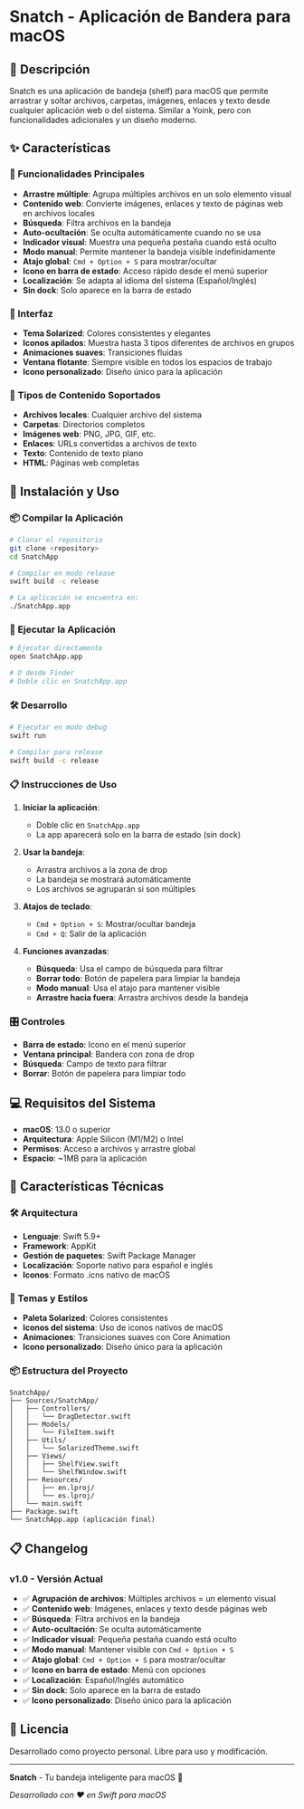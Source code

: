 # Snatch - Aplicación de Bandera para macOS

## 🎯 Descripción
Snatch es una aplicación de bandeja (shelf) para macOS que permite arrastrar y soltar archivos, carpetas, imágenes, enlaces y texto desde cualquier aplicación web o del sistema. Similar a Yoink, pero con funcionalidades adicionales y un diseño moderno.

## ✨ Características

### 🎯 Funcionalidades Principales
- **Arrastre múltiple**: Agrupa múltiples archivos en un solo elemento visual
- **Contenido web**: Convierte imágenes, enlaces y texto de páginas web en archivos locales
- **Búsqueda**: Filtra archivos en la bandeja
- **Auto-ocultación**: Se oculta automáticamente cuando no se usa
- **Indicador visual**: Muestra una pequeña pestaña cuando está oculto
- **Modo manual**: Permite mantener la bandeja visible indefinidamente
- **Atajo global**: `Cmd + Option + S` para mostrar/ocultar
- **Icono en barra de estado**: Acceso rápido desde el menú superior
- **Localización**: Se adapta al idioma del sistema (Español/Inglés)
- **Sin dock**: Solo aparece en la barra de estado

### 🎨 Interfaz
- **Tema Solarized**: Colores consistentes y elegantes
- **Iconos apilados**: Muestra hasta 3 tipos diferentes de archivos en grupos
- **Animaciones suaves**: Transiciones fluidas
- **Ventana flotante**: Siempre visible en todos los espacios de trabajo
- **Icono personalizado**: Diseño único para la aplicación

### 📁 Tipos de Contenido Soportados
- **Archivos locales**: Cualquier archivo del sistema
- **Carpetas**: Directorios completos
- **Imágenes web**: PNG, JPG, GIF, etc.
- **Enlaces**: URLs convertidas a archivos de texto
- **Texto**: Contenido de texto plano
- **HTML**: Páginas web completas

## 🚀 Instalación y Uso

### 📦 Compilar la Aplicación
```bash
# Clonar el repositorio
git clone <repository>
cd SnatchApp

# Compilar en modo release
swift build -c release

# La aplicación se encuentra en:
./SnatchApp.app
```

### 🎯 Ejecutar la Aplicación
```bash
# Ejecutar directamente
open SnatchApp.app

# O desde Finder
# Doble clic en SnatchApp.app
```

### 🛠️ Desarrollo
```bash
# Ejecutar en modo debug
swift run

# Compilar para release
swift build -c release
```

### 📋 Instrucciones de Uso

1. **Iniciar la aplicación**:
   - Doble clic en `SnatchApp.app`
   - La app aparecerá solo en la barra de estado (sin dock)

2. **Usar la bandeja**:
   - Arrastra archivos a la zona de drop
   - La bandeja se mostrará automáticamente
   - Los archivos se agruparán si son múltiples

3. **Atajos de teclado**:
   - `Cmd + Option + S`: Mostrar/ocultar bandeja
   - `Cmd + Q`: Salir de la aplicación

4. **Funciones avanzadas**:
   - **Búsqueda**: Usa el campo de búsqueda para filtrar
   - **Borrar todo**: Botón de papelera para limpiar la bandeja
   - **Modo manual**: Usa el atajo para mantener visible
   - **Arrastre hacia fuera**: Arrastra archivos desde la bandeja

### 🎛️ Controles
- **Barra de estado**: Icono en el menú superior
- **Ventana principal**: Bandera con zona de drop
- **Búsqueda**: Campo de texto para filtrar
- **Borrar**: Botón de papelera para limpiar todo

## 💻 Requisitos del Sistema
- **macOS**: 13.0 o superior
- **Arquitectura**: Apple Silicon (M1/M2) o Intel
- **Permisos**: Acceso a archivos y arrastre global
- **Espacio**: ~1MB para la aplicación

## 🔧 Características Técnicas

### 🛠️ Arquitectura
- **Lenguaje**: Swift 5.9+
- **Framework**: AppKit
- **Gestión de paquetes**: Swift Package Manager
- **Localización**: Soporte nativo para español e inglés
- **Iconos**: Formato .icns nativo de macOS

### 🎨 Temas y Estilos
- **Paleta Solarized**: Colores consistentes
- **Iconos del sistema**: Uso de iconos nativos de macOS
- **Animaciones**: Transiciones suaves con Core Animation
- **Icono personalizado**: Diseño único para la aplicación

### 📦 Estructura del Proyecto
```
SnatchApp/
├── Sources/SnatchApp/
│   ├── Controllers/
│   │   └── DragDetector.swift
│   ├── Models/
│   │   └── FileItem.swift
│   ├── Utils/
│   │   └── SolarizedTheme.swift
│   ├── Views/
│   │   ├── ShelfView.swift
│   │   └── ShelfWindow.swift
│   ├── Resources/
│   │   ├── en.lproj/
│   │   └── es.lproj/
│   └── main.swift
├── Package.swift
└── SnatchApp.app (aplicación final)
```

## 📋 Changelog

### v1.0 - Versión Actual
- ✅ **Agrupación de archivos**: Múltiples archivos = un elemento visual
- ✅ **Contenido web**: Imágenes, enlaces y texto desde páginas web
- ✅ **Búsqueda**: Filtra archivos en la bandeja
- ✅ **Auto-ocultación**: Se oculta automáticamente
- ✅ **Indicador visual**: Pequeña pestaña cuando está oculto
- ✅ **Modo manual**: Mantener visible con `Cmd + Option + S`
- ✅ **Atajo global**: `Cmd + Option + S` para mostrar/ocultar
- ✅ **Icono en barra de estado**: Menú con opciones
- ✅ **Localización**: Español/Inglés automático
- ✅ **Sin dock**: Solo aparece en la barra de estado
- ✅ **Icono personalizado**: Diseño único para la aplicación

## 📄 Licencia
Desarrollado como proyecto personal. Libre para uso y modificación.

---

**Snatch** - Tu bandeja inteligente para macOS 🚀

*Desarrollado con ❤️ en Swift para macOS* 